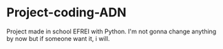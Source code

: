 # Project-coding-ADN
Project made in school EFREI with Python.
I'm not gonna change anything by now but if someone want it,
i will. 
